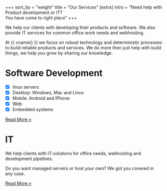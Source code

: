 +++
sort_by = "weight"
title = "Our Services"
[extra]
intro = "Need help with Product development or IT? <br> You have come to right place"
+++

We help our clients with developing their products and software. We also provide IT services for common office work needs and webhosting.

At {{ cname() }} we focus on robust technology and deterministic processes to build reliable products and services. 
We do more then just help with build things, we help you grow by sharing our knowledge.



<div class="card" hx-get="/software" hx-push-url="true">
 <h1> Software Development </h1>

- [x] linux servers
- [x] Desktop: Windows, Mac and Linux
- [x] Mobile: Android and IPhone
- [x] Web
- [x] Embedded systems

 <a class="readmore" href="/software">Read More&nbsp;&raquo;</a>
</div>




<div class="card" hx-get="/it" hx-push-url="true">
<h1>IT</h2>
We help clients with IT-solutions for office needs, webhosting and development pipelines.

Do you want managed servers or host your own?
We got you covered in any case.

 <a class="readmore" href="/it">Read More&nbsp;&raquo;</a>
</div>


<!--  TODO
# Product Development

Need to develop hardware? We can help you with mechanical engineering, system engineering and pcb-design.

<a class="more" href="/product" >Find out more</a>
 -->
